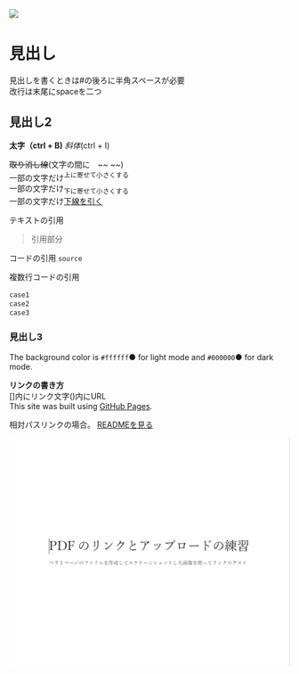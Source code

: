 <img src="https://img.shields.io/badge/-{言語、フレームワーク名など}-{シールドのカラーコード}.svg?logo=next.js&style={バッチのスタイル}&logoColor={ロゴのカラーコード}">

# **見出し**  
見出しを書くときは#の後ろに半角スペースが必要  
改行は末尾にspaceを二つ  
## **見出し2**  
**太字（ctrl + B)**
_斜体_(ctrl + I)  

~~取り消し線~~(文字の間に　~~ ~~)  
一部の文字だけ<sup>上に寄せて小さくする</sup>  
一部の文字だけ<sub>下に寄せて小さくする</sub>  
一部の文字だけ<ins>下線を引く</ins>  

テキストの引用
>引用部分

コードの引用
`source`

複数行コードの引用
```
case1
case2
case3
```
### **見出し3**  
The background color is `#ffffff`● for light mode and `#000000`● for dark mode.  

**リンクの書き方**  
[]内にリンク文字()内にURL  
This site was built using [GitHub Pages](https://pages.github.com/).  

相対パスリンクの場合。
[READMEを見る](README.md)  

[![Test Image 3](/pdf-link-img.png)](/pdf-link-test.pdf)
